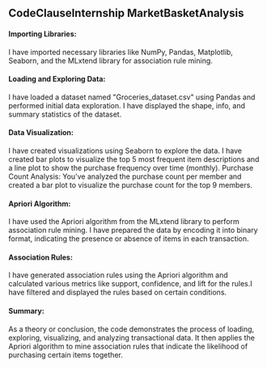 ## CodeClauseInternship MarketBasketAnalysis

#### Importing Libraries: 
I have imported necessary libraries like NumPy, Pandas, Matplotlib, Seaborn, and the MLxtend library for association rule mining.

#### Loading and Exploring Data: 
I have loaded a dataset named "Groceries_dataset.csv" using Pandas and performed initial data exploration. I have displayed the shape, info, and summary statistics of the dataset.

#### Data Visualization: 
I have created visualizations using Seaborn to explore the data. I have created bar plots to visualize the top 5 most frequent item descriptions and a line plot to show the purchase frequency over time (monthly).
Purchase Count Analysis: You've analyzed the purchase count per member and created a bar plot to visualize the purchase count for the top 9 members.

#### Apriori Algorithm: 
I have used the Apriori algorithm from the MLxtend library to perform association rule mining. I have prepared the data by encoding it into binary format, indicating the presence or absence of items in each transaction.

#### Association Rules: 
I have generated association rules using the Apriori algorithm and calculated various metrics like support, confidence, and lift for the rules.I have filtered and displayed the rules based on certain conditions.

#### Summary: 
As a theory or conclusion, the code demonstrates the process of loading, exploring, visualizing, and analyzing transactional data. It then applies the Apriori algorithm to mine association rules that indicate the likelihood of purchasing certain items together.
